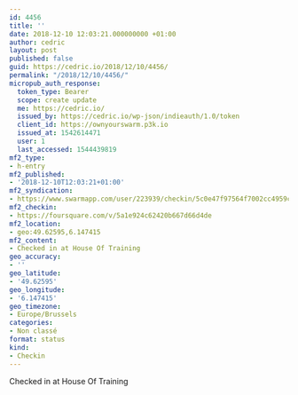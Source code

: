 ```yaml
---
id: 4456
title: ''
date: 2018-12-10 12:03:21.000000000 +01:00
author: cedric
layout: post
published: false
guid: https://cedric.io/2018/12/10/4456/
permalink: "/2018/12/10/4456/"
micropub_auth_response:
  token_type: Bearer
  scope: create update
  me: https://cedric.io/
  issued_by: https://cedric.io/wp-json/indieauth/1.0/token
  client_id: https://ownyourswarm.p3k.io
  issued_at: 1542614471
  user: 1
  last_accessed: 1544439819
mf2_type:
- h-entry
mf2_published:
- '2018-12-10T12:03:21+01:00'
mf2_syndication:
- https://www.swarmapp.com/user/223939/checkin/5c0e47f97564f7002cc4959c
mf2_checkin:
- https://foursquare.com/v/5a1e924c62420b667d66d4de
mf2_location:
- geo:49.62595,6.147415
mf2_content:
- Checked in at House Of Training
geo_accuracy:
- ''
geo_latitude:
- '49.62595'
geo_longitude:
- '6.147415'
geo_timezone:
- Europe/Brussels
categories:
- Non classé
format: status
kind:
- Checkin
---
```

Checked in at House Of Training